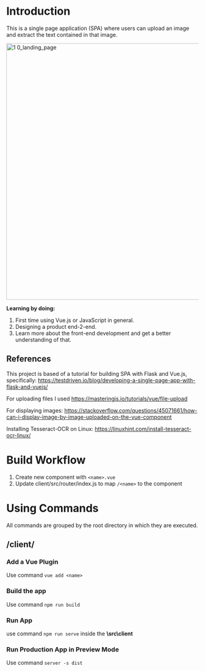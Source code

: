 # Introduction
This is a single page application (SPA) where users can upload an image and extract the text contained in that image.

<img width="670" alt="1 0_landing_page" src="https://user-images.githubusercontent.com/2443514/132050954-a82b8187-ff8c-4205-bac8-dd39b55c9695.png">


**Learning by doing:**
1. First time using Vue.js or JavaScript in general.
2. Designing a product end-2-end.
3. Learn more about the front-end development and get a better understanding of that.

## References
This project is based of a tutorial for building SPA with Flask and Vue.js, specifically: https://testdriven.io/blog/developing-a-single-page-app-with-flask-and-vuejs/ 

For uploading files I used https://masteringjs.io/tutorials/vue/file-upload 

For displaying images: https://stackoverflow.com/questions/45071661/how-can-i-display-image-by-image-uploaded-on-the-vue-component 

Installing Tesseract-OCR on Linux: https://linuxhint.com/install-tesseract-ocr-linux/ 

# Build Workflow

1. Create new component with `<name>.vue`
2. Update client/src/router/index.js to map `/<name>` to the <name> component

# Using Commands
All commands are grouped by the root directory in which they are executed.

## /client/
### Add a Vue Plugin
Use command `vue add <name>`

### Build the app
Use command `npm run build`

### Run App
use command `npm run serve` inside the **\src\client**

### Run Production App in Preview Mode
Use command `server -s dist`

